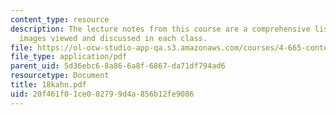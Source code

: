```yaml
---
content_type: resource
description: The lecture notes from this course are a comprehensive listing of the
  images viewed and discussed in each class.
file: https://ol-ocw-studio-app-qa.s3.amazonaws.com/courses/4-665-contemporary-architecture-and-critical-debate-spring-2002/20f461f01ce002799d4a856b12fe9086_18kahn.pdf
file_type: application/pdf
parent_uid: 5d36ebc6-8a86-6a8f-6867-da71df794ad6
resourcetype: Document
title: 18kahn.pdf
uid: 20f461f0-1ce0-0279-9d4a-856b12fe9086
---
```

